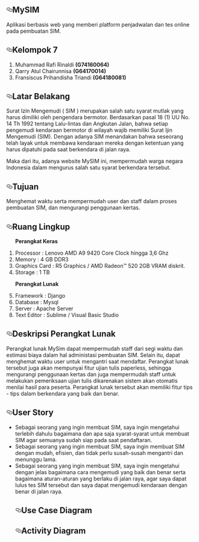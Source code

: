 <article class="markdown-body entry-content" itemprop="text"><h1><a id="user-content-MySIM-" class="anchor" aria-hidden="true" href="#MySIM-"><svg class="octicon octicon-link" viewBox="0 0 16 16" version="1.1" width="16" height="16" aria-hidden="true"><path fill-rule="evenodd" d="M4 9h1v1H4c-1.5 0-3-1.69-3-3.5S2.55 3 4 3h4c1.45 0 3 1.69 3 3.5 0 1.41-.91 2.72-2 3.25V8.59c.58-.45 1-1.27 1-2.09C10 5.22 8.98 4 8 4H4c-.98 0-2 1.22-2 2.5S3 9 4 9zm9-3h-1v1h1c1 0 2 1.22 2 2.5S13.98 12 13 12H9c-.98 0-2-1.22-2-2.5 0-.83.42-1.64 1-2.09V6.25c-1.09.53-2 1.84-2 3.25C6 11.31 7.55 13 9 13h4c1.45 0 3-1.69 3-3.5S14.5 6 13 6z"></path></svg></a>MySIM</h1>
  
<p>Aplikasi berbasis web yang memberi platform penjadwalan dan tes online pada pembuatan SIM.</p>

<h1><a id="user-content-kelompok-7" class="anchor" aria-hidden="true" href="#kelompok-7"><svg class="octicon octicon-link" viewBox="0 0 16 16" version="1.1" width="16" height="16" aria-hidden="true"><path fill-rule="evenodd" d="M4 9h1v1H4c-1.5 0-3-1.69-3-3.5S2.55 3 4 3h4c1.45 0 3 1.69 3 3.5 0 1.41-.91 2.72-2 3.25V8.59c.58-.45 1-1.27 1-2.09C10 5.22 8.98 4 8 4H4c-.98 0-2 1.22-2 2.5S3 9 4 9zm9-3h-1v1h1c1 0 2 1.22 2 2.5S13.98 12 13 12H9c-.98 0-2-1.22-2-2.5 0-.83.42-1.64 1-2.09V6.25c-1.09.53-2 1.84-2 3.25C6 11.31 7.55 13 9 13h4c1.45 0 3-1.69 3-3.5S14.5 6 13 6z"></path></svg></a>Kelompok 7</h1>
<ol>
<li>Muhammad Rafi Rinaldi <strong>(G74160064)</strong></li>
<li>Qarry Atul Chairunnisa <strong>(G64170014)</strong></li>
<li>Fransiscus Prihandisha Triandi <strong>(G64180081)</strong></li>
</ol>
<h1><a id="user-content-latar-belakang" class="anchor" aria-hidden="true" href="#latar-belakang"><svg class="octicon octicon-link" viewBox="0 0 16 16" version="1.1" width="16" height="16" aria-hidden="true"><path fill-rule="evenodd" d="M4 9h1v1H4c-1.5 0-3-1.69-3-3.5S2.55 3 4 3h4c1.45 0 3 1.69 3 3.5 0 1.41-.91 2.72-2 3.25V8.59c.58-.45 1-1.27 1-2.09C10 5.22 8.98 4 8 4H4c-.98 0-2 1.22-2 2.5S3 9 4 9zm9-3h-1v1h1c1 0 2 1.22 2 2.5S13.98 12 13 12H9c-.98 0-2-1.22-2-2.5 0-.83.42-1.64 1-2.09V6.25c-1.09.53-2 1.84-2 3.25C6 11.31 7.55 13 9 13h4c1.45 0 3-1.69 3-3.5S14.5 6 13 6z"></path></svg></a>Latar Belakang</h1>
<p>Surat Izin Mengemudi ( SIM ) merupakan salah satu syarat mutlak yang harus dimiliki oleh pengendara bermotor. Berdasarkan pasal 18 (1) UU No. 14 Th 1992 tentang Lalu-lintas dan Angkutan Jalan, bahwa setiap pengemudi kendaraan bermotor di wilayah wajib memiliki Surat Ijin Mengemudi (SIM). Dengan adanya SIM menandakan bahwa seseorang telah layak untuk membawa kendaraan mereka dengan ketentuan yang harus dipatuhi pada saat berkendara di jalan raya.</p>
<p>Maka dari itu, adanya website MySIM ini, mempermudah warga negara Indonesia dalam mengurus salah satu syarat berkendara tersebut.</p>
<h1><a id="user-content-tujuan" class="anchor" aria-hidden="true" href="#tujuan"><svg class="octicon octicon-link" viewBox="0 0 16 16" version="1.1" width="16" height="16" aria-hidden="true"><path fill-rule="evenodd" d="M4 9h1v1H4c-1.5 0-3-1.69-3-3.5S2.55 3 4 3h4c1.45 0 3 1.69 3 3.5 0 1.41-.91 2.72-2 3.25V8.59c.58-.45 1-1.27 1-2.09C10 5.22 8.98 4 8 4H4c-.98 0-2 1.22-2 2.5S3 9 4 9zm9-3h-1v1h1c1 0 2 1.22 2 2.5S13.98 12 13 12H9c-.98 0-2-1.22-2-2.5 0-.83.42-1.64 1-2.09V6.25c-1.09.53-2 1.84-2 3.25C6 11.31 7.55 13 9 13h4c1.45 0 3-1.69 3-3.5S14.5 6 13 6z"></path></svg></a>Tujuan</h1>
<p>Menghemat waktu serta mempermudah user dan staff dalam proses pembuatan SIM, dan mengurangi penggunaan kertas.</p>
<h1><a id="user-content-ruang-lingkup" class="anchor" aria-hidden="true" href="#ruang-lingkup"><svg class="octicon octicon-link" viewBox="0 0 16 16" version="1.1" width="16" height="16" aria-hidden="true"><path fill-rule="evenodd" d="M4 9h1v1H4c-1.5 0-3-1.69-3-3.5S2.55 3 4 3h4c1.45 0 3 1.69 3 3.5 0 1.41-.91 2.72-2 3.25V8.59c.58-.45 1-1.27 1-2.09C10 5.22 8.98 4 8 4H4c-.98 0-2 1.22-2 2.5S3 9 4 9zm9-3h-1v1h1c1 0 2 1.22 2 2.5S13.98 12 13 12H9c-.98 0-2-1.22-2-2.5 0-.83.42-1.64 1-2.09V6.25c-1.09.53-2 1.84-2 3.25C6 11.31 7.55 13 9 13h4c1.45 0 3-1.69 3-3.5S14.5 6 13 6z"></path></svg></a>Ruang Lingkup</h1>
<ol>
<p><strong>Perangkat Keras</strong></p>
<li>Processor : Lenovo AMD A9 9420 Core Clock hingga 3,6 Ghz </li>
<li> Memory : 4 GB DDR3 </li>
<li>Graphics Card : R5 Graphics / AMD Radeon™ 520 2GB VRAM diskrit. </li>
<li>Storage : 1 TB </li>
  
<p><strong>Perangkat Lunak</strong></p>
<li>Framework : Django </li>
<li>Database : Mysql</li>
<li>Server : Apache Server</li>
<li>Text Editor : Sublime / Visual Basic Studio</li>
</ol>
<h1><a id="user-content-deskripsi-perangkat-lunak" class="anchor" aria-hidden="true" href="#deskripsi-perangkat-lunak"><svg class="octicon octicon-link" viewBox="0 0 16 16" version="1.1" width="16" height="16" aria-hidden="true"><path fill-rule="evenodd" d="M4 9h1v1H4c-1.5 0-3-1.69-3-3.5S2.55 3 4 3h4c1.45 0 3 1.69 3 3.5 0 1.41-.91 2.72-2 3.25V8.59c.58-.45 1-1.27 1-2.09C10 5.22 8.98 4 8 4H4c-.98 0-2 1.22-2 2.5S3 9 4 9zm9-3h-1v1h1c1 0 2 1.22 2 2.5S13.98 12 13 12H9c-.98 0-2-1.22-2-2.5 0-.83.42-1.64 1-2.09V6.25c-1.09.53-2 1.84-2 3.25C6 11.31 7.55 13 9 13h4c1.45 0 3-1.69 3-3.5S14.5 6 13 6z"></path></svg></a>Deskripsi Perangkat Lunak</h1>
<p>Perangkat lunak MySim dapat mempermudah staff  dari segi waktu dan estimasi biaya dalam hal administasi pembuatan SIM. Selain itu, dapat menghemat waktu user untuk mengantri saat mendaftar. Perangkat lunak tersebut juga akan mempunyai fitur ujian tulis paperless, sehingga mengurangi penggunaan kertas dan juga mempermudah staff untuk melakukan pemeriksaan ujian tulis dikarenakan sistem akan otomatis menilai hasil para peserta. Perangkat lunak tersebut akan memiliki fitur tips - tips dalam berkendara yang baik dan benar.</p>

<h1><a id="user-content-user-story" class="anchor" aria-hidden="true" href="#user-story"><svg class="octicon octicon-link" viewBox="0 0 16 16" version="1.1" width="16" height="16" aria-hidden="true"><path fill-rule="evenodd" d="M4 9h1v1H4c-1.5 0-3-1.69-3-3.5S2.55 3 4 3h4c1.45 0 3 1.69 3 3.5 0 1.41-.91 2.72-2 3.25V8.59c.58-.45 1-1.27 1-2.09C10 5.22 8.98 4 8 4H4c-.98 0-2 1.22-2 2.5S3 9 4 9zm9-3h-1v1h1c1 0 2 1.22 2 2.5S13.98 12 13 12H9c-.98 0-2-1.22-2-2.5 0-.83.42-1.64 1-2.09V6.25c-1.09.53-2 1.84-2 3.25C6 11.31 7.55 13 9 13h4c1.45 0 3-1.69 3-3.5S14.5 6 13 6z"></path></svg></a>User Story</h1>
<ul>
<li>Sebagai seorang yang ingin membuat SIM, saya ingin mengetahui terlebih dahulu bagaimana dan apa saja syarat-syarat untuk membuat SIM agar semuanya sudah siap pada saat pendaftaran.</li>
<li>Sebagai seorang yang ingin membuat SIM, saya ingin membuat SIM dengan mudah, efisien, dan tidak perlu susah-susah mengantri dan menunggu lama.</li>
<li>Sebagai seorang yang ingin membuat SIM, saya ingin mengetahui dengan jelas bagaimana cara mengemudi yang baik dan benar serta bagaimana aturan-aturan yang berlaku di jalan raya, agar saya dapat lulus tes SIM tersebut dan saya dapat mengemudi kendaraan dengan benar di jalan raya.</li>

<h1><a id="user-content-use-case-diagram" class="anchor" aria-hidden="true" href="#use-case-diagram"><svg class="octicon octicon-link" viewBox="0 0 16 16" version="1.1" width="16" height="16" aria-hidden="true"><path fill-rule="evenodd" d="M4 9h1v1H4c-1.5 0-3-1.69-3-3.5S2.55 3 4 3h4c1.45 0 3 1.69 3 3.5 0 1.41-.91 2.72-2 3.25V8.59c.58-.45 1-1.27 1-2.09C10 5.22 8.98 4 8 4H4c-.98 0-2 1.22-2 2.5S3 9 4 9zm9-3h-1v1h1c1 0 2 1.22 2 2.5S13.98 12 13 12H9c-.98 0-2-1.22-2-2.5 0-.83.42-1.64 1-2.09V6.25c-1.09.53-2 1.84-2 3.25C6 11.31 7.55 13 9 13h4c1.45 0 3-1.69 3-3.5S14.5 6 13 6z"></path></svg></a>Use Case Diagram</h1>

<h1><a id="user-content-activity-diagram" class="anchor" aria-hidden="true" href="#activity-diagram"><svg class="octicon octicon-link" viewBox="0 0 16 16" version="1.1" width="16" height="16" aria-hidden="true"><path fill-rule="evenodd" d="M4 9h1v1H4c-1.5 0-3-1.69-3-3.5S2.55 3 4 3h4c1.45 0 3 1.69 3 3.5 0 1.41-.91 2.72-2 3.25V8.59c.58-.45 1-1.27 1-2.09C10 5.22 8.98 4 8 4H4c-.98 0-2 1.22-2 2.5S3 9 4 9zm9-3h-1v1h1c1 0 2 1.22 2 2.5S13.98 12 13 12H9c-.98 0-2-1.22-2-2.5 0-.83.42-1.64 1-2.09V6.25c-1.09.53-2 1.84-2 3.25C6 11.31 7.55 13 9 13h4c1.45 0 3-1.69 3-3.5S14.5 6 13 6z"></path></svg></a>Activity Diagram</h1>
